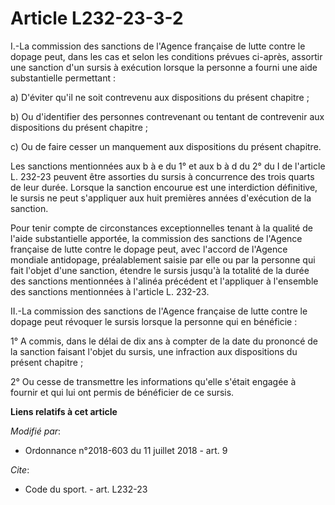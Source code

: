 # Article L232-23-3-2

I.-La commission des sanctions de l'Agence française de lutte contre le dopage peut, dans les cas et selon les conditions
prévues ci-après, assortir une sanction d'un sursis à exécution lorsque la personne a fourni une aide substantielle
permettant :

a) D'éviter qu'il ne soit contrevenu aux dispositions du présent chapitre ;

b) Ou d'identifier des personnes contrevenant ou tentant de contrevenir aux dispositions du présent chapitre ;

c) Ou de faire cesser un manquement aux dispositions du présent chapitre.

Les sanctions mentionnées aux b à e du 1° et aux b à d du 2° du I de l'article L. 232-23 peuvent être assorties du sursis à
concurrence des trois quarts de leur durée. Lorsque la sanction encourue est une interdiction définitive, le sursis ne peut
s'appliquer aux huit premières années d'exécution de la sanction.

Pour tenir compte de circonstances exceptionnelles tenant à la qualité de l'aide substantielle apportée, la commission des
sanctions de l'Agence française de lutte contre le dopage peut, avec l'accord de l'Agence mondiale antidopage, préalablement
saisie par elle ou par la personne qui fait l'objet d'une sanction, étendre le sursis jusqu'à la totalité de la durée des
sanctions mentionnées à l'alinéa précédent et l'appliquer à l'ensemble des sanctions mentionnées à l'article L. 232-23.

II.-La commission des sanctions de l'Agence française de lutte contre le dopage peut révoquer le sursis lorsque la personne
qui en bénéficie :

1° A commis, dans le délai de dix ans à compter de la date du prononcé de la sanction faisant l'objet du sursis, une
infraction aux dispositions du présent chapitre ;

2° Ou cesse de transmettre les informations qu'elle s'était engagée à fournir et qui lui ont permis de bénéficier de ce
sursis.

**Liens relatifs à cet article**

_Modifié par_:

  - Ordonnance n°2018-603 du 11 juillet 2018 - art. 9

_Cite_:

  - Code du sport. - art. L232-23
